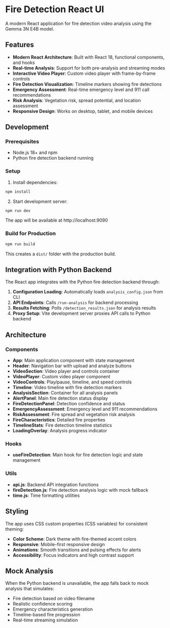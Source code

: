 # Fire Detection React UI

A modern React application for fire detection video analysis using the Gemma 3N E4B model.

## Features

- **Modern React Architecture**: Built with React 18, functional components, and hooks
- **Real-time Analysis**: Support for both pre-analysis and streaming modes
- **Interactive Video Player**: Custom video player with frame-by-frame controls
- **Fire Detection Visualization**: Timeline markers showing fire detections
- **Emergency Assessment**: Real-time emergency level and 911 call recommendations
- **Risk Analysis**: Vegetation risk, spread potential, and location assessment
- **Responsive Design**: Works on desktop, tablet, and mobile devices

## Development

### Prerequisites

- Node.js 18+ and npm
- Python fire detection backend running

### Setup

1. Install dependencies:
```bash
npm install
```

2. Start development server:
```bash
npm run dev
```

The app will be available at http://localhost:9090

### Build for Production

```bash
npm run build
```

This creates a `dist/` folder with the production build.

## Integration with Python Backend

The React app integrates with the Python fire detection backend through:

1. **Configuration Loading**: Automatically loads `analysis_config.json` from CLI
2. **API Endpoints**: Calls `/run-analysis` for backend processing
3. **Results Fetching**: Polls `/detection_results.json` for analysis results
4. **Proxy Setup**: Vite development server proxies API calls to Python backend

## Architecture

### Components

- **App**: Main application component with state management
- **Header**: Navigation bar with upload and analyze buttons
- **VideoSection**: Video player and controls container
- **VideoPlayer**: Custom video player component
- **VideoControls**: Play/pause, timeline, and speed controls
- **Timeline**: Video timeline with fire detection markers
- **AnalysisSection**: Container for all analysis panels
- **AlertPanel**: Main fire detection status display
- **FireDetectionPanel**: Detection confidence and status
- **EmergencyAssessment**: Emergency level and 911 recommendations
- **RiskAssessment**: Fire spread and vegetation risk analysis
- **FireCharacteristics**: Detailed fire properties
- **TimelineStats**: Fire detection timeline statistics
- **LoadingOverlay**: Analysis progress indicator

### Hooks

- **useFireDetection**: Main hook for fire detection logic and state management

### Utils

- **api.js**: Backend API integration functions
- **fireDetection.js**: Fire detection analysis logic with mock fallback
- **time.js**: Time formatting utilities

## Styling

The app uses CSS custom properties (CSS variables) for consistent theming:

- **Color Scheme**: Dark theme with fire-themed accent colors
- **Responsive**: Mobile-first responsive design
- **Animations**: Smooth transitions and pulsing effects for alerts
- **Accessibility**: Focus indicators and high contrast support

## Mock Analysis

When the Python backend is unavailable, the app falls back to mock analysis that simulates:

- Fire detection based on video filename
- Realistic confidence scoring
- Emergency characteristics generation  
- Timeline-based fire progression
- Real-time streaming simulation